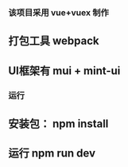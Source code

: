 ###  该项目采用  vue+vuex 制作
##   打包工具   webpack
##   UI框架有  mui +  mint-ui

###  运行  
##   安装包： npm install
##   运行     npm run dev
